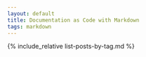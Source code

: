 ```yaml
---
layout: default
title: Documentation as Code with Markdown
tags: markdown
---
```


{% include_relative list-posts-by-tag.md %}
